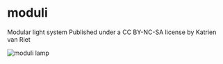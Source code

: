 # moduli
Modular light system
Published under a CC BY-NC-SA license by Katrien van Riet

![moduli lamp](https://user-images.githubusercontent.com/47333175/151209617-c30eab02-1331-4736-b9d6-593cb42d0810.JPG)

